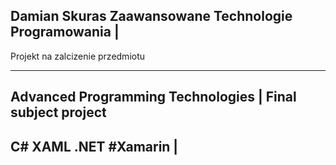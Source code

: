 Damian Skuras Zaawansowane Technologie Programowania |
-----------------------------------------------------
Projekt na zalcizenie przedmiotu


-----------------------------------------------------
Advanced Programming Technologies |
Final subject project
-----------------------------------------------------
C# XAML .NET #Xamarin |
-----------------------------------------------------
